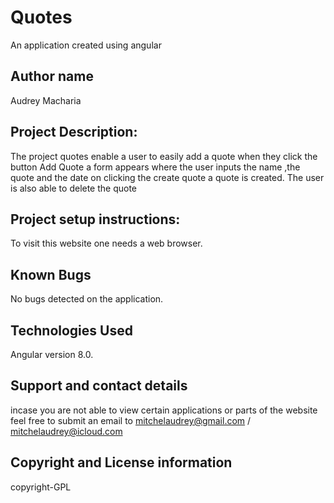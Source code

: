 # Quotes
 An application created using angular

## Author name
Audrey Macharia



## Project Description:
The project quotes enable a user to easily add a quote when they click the button Add Quote a form appears where the user inputs the name ,the quote and the date on clicking the create quote a quote is created.
The user is also able to delete the quote 


## Project setup instructions:
To visit this website one needs a web browser.

 
## Known Bugs
No bugs detected on the application.

## Technologies Used
Angular version 8.0.

##  Support and contact details
incase you are not able to view certain applications or parts of the website feel free to submit an email to mitchelaudrey@gmail.com / mitchelaudrey@icloud.com

## Copyright and License information
copyright-GPL
